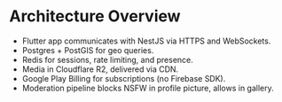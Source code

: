 ﻿# Architecture Overview

- Flutter app communicates with NestJS via HTTPS and WebSockets.
- Postgres + PostGIS for geo queries.
- Redis for sessions, rate limiting, and presence.
- Media in Cloudflare R2, delivered via CDN.
- Google Play Billing for subscriptions (no Firebase SDK).
- Moderation pipeline blocks NSFW in profile picture, allows in gallery.
